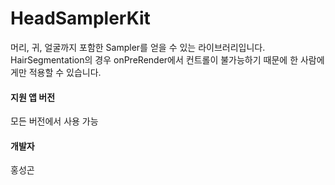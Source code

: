 # HeadSamplerKit
머리, 귀, 얼굴까지 포함한 Sampler를 얻을 수 있는 라이브러리입니다.<br>
HairSegmentation의 경우 onPreRender에서 컨트롤이 불가능하기 때문에 한 사람에게만 적용할 수 있습니다.<br>

#### 지원 앱 버전
모든 버전에서 사용 가능

#### 개발자
홍성곤
